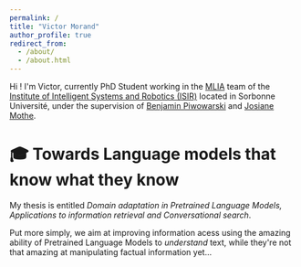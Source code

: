 ```yaml
---
permalink: /
title: "Victor Morand"
author_profile: true
redirect_from: 
  - /about/
  - /about.html
---
```


Hi ! I'm Victor, currently PhD Student working in the [MLIA](https://www.isir.upmc.fr/equipes/mlia/) team of the [Institute of Intelligent Systems and Robotics (ISIR)](https://www.isir.upmc.fr/) located in Sorbonne Université, under the supervision of [Benjamin Piwowarski](https://www.piwowarski.fr) and [Josiane Mothe](https://www.linkedin.com/in/mothe-josiane-0a29186).

# 🎓 Towards Language models that know what they know

My thesis is entitled _Domain adaptation in Pretrained Language Models, Applications to information retrieval and Conversational search_.

Put more simply, we aim at improving information acess using the amazing ability of Pretrained Language Models to _understand_ text, while they're not that amazing at manipulating factual information yet...
